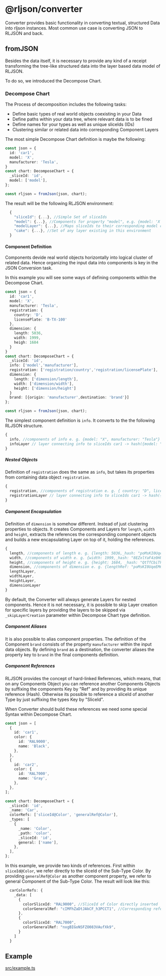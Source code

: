 <!--
@license
Copyright (c) 2025 Rljson

Use of this source code is governed by terms that can be
found in the LICENSE file in the root of this package.
-->

# @rljson/converter

Converter provides basic functionality in converting textual, structured Data into rljson instances. Most common use case is converting JSON to RLJSON and back.

## fromJSON

Besides the data itself, it is necessary to provide any kind of a receipt transforming the tree-like structured data into the layer based data model of RLJSON.

To do so, we introduced the Decompose Chart.

### Decompose Chart

The Process of decomposition includes the following tasks:

* Define basic types of real world objects coexisting in your Data
* Define paths within your data tree, where relevant data is to be fined
* Define names for your types as well as unique sliceIds (IDs)
* Clustering similar or related data into corresponding Component Layers

The most simple Decompose Chart definition is maybe the following:

```ts
const json = {
  id: 'car1',
  model: 'X',
  manufacturer: 'Tesla',
}
const chart: DecomposeChart = {
  _sliceId: 'id',
  model: ['model'],
};

const rljson = fromJson(json, chart);
```

The result will be the following RLJSON environment:

```ts
  {
    "sliceId": {...}, //Simple Set of sliceIds
    "model": {...}, //Components for property "model", e.g. {model: 'X'}
    "modelLayer": {...}, //Maps sliceIds to their corresponding model components reference
    "cake": {...}, //Set of any layer existing in this environment
  }
```

#### Component Definition

Components devide real world objects horizontally into logical cluster of related data. Hence organizing the input data into components is key in the JSON Conversion task.

In this example you will see some ways of defining components within the Decompose Chart.

```ts
const json = {
  id: 'car1',
  model: 'X',
  manufacturer: 'Tesla',
  registration: {
    country: 'D',
    licensePlate: 'B-TX-100'
  },
  dimension: {
    length: 5036,
    width: 1999,
    heigh: 1684
  }
}
const chart: DecomposeChart = {
  _sliceId: 'id',
  info: ['model','manufacturer'],
  registration: ['registration/country','registration/licensePlate'],
  dimension: {
    length: ['dimension/length'],
    width: ['dimension/width'],
    height: ['dimension/height']
  }
  brand: [{origin: 'manufacturer',destination: 'brand'}]
};

const rljson = fromJson(json, chart);
```

The simplest component definition is `info`. It converts to the the following
RLJSON structure.

```ts
{
  info, //components of info e. g. {model: "X", manufacturer: "Tesla"}
  infoLayer // layer connecting info to sliceIds car1 -> hash({model: "X", manufacturer: "Tesla"})
}
```

##### Nested Objects

Definition of `registration` does the same as `info`, but takes its properties from containing data object `registration`.

```ts
{
  registration, //components of registration e. g. { country: "D", licensePlate: "B-TX-100"}
  registrationLayer // layer connecting info to sliceIds car1 -> hash({country: "D", licensePlate: "B-TX-100"})
}
```

##### Component Encapsulation

Definition of `dimension` is somehow different. Instead of just clustering properties to objects. It creates Components and Layers for `length`, `width` and `height`, extracts the references the corresponding component objects and builds a new encapsulating Layer on top of it, holding the references.

```ts
{
  length, //components of length e. g. {length: 5036,_hash: "poMsKI0UqeEM6h8qKVF3IU"}
  width, //components of width e. g. {width: 1999,_hash: "8EZxlYaF4z0HUMAW6bXsN6"}
  height, //components of height e. g. {height: 1684, _hash: "QtTfCbiTktna-iwRI0RsAa"}
  dimension, //components of dimension e. g. {lengthRef: "poMsKI0UqeEM6h8qKVF3IU", widthRef: "8EZxlYaF4z0HUMAW6bXsN6", heightRef: "QtTfCbiTktna-iwRI0RsAa"}
  lengthLayer,
  widthLayer,
  heightLayer,
  dimensionLayer
}
```

By default, the Converter will always generate Layers for nested components. Hence it is not necessary, it is possible to skip Layer creation for specific layers by providing the layers to be skipped via `_skipLayerCreation` parameter within Decompose Chart type definition.

##### Component Aliases

It is also possible to alias component properties. The definition of the Component `brand` consists of the property `manufacturer` within the input data objects. By defining `brand` as a destination, the converter aliases the property key to `brand` in the final components definition.

##### Component References

RLJSON provides the concept of hard-linked References, which means, that on any Components Object you can reference another Components Objects by suffixing the components Key by "Ref" and by providing its unique reference (Hash). Otherwise its possible to reference a sliceId of another Type by just suffixing the types Key by "SliceId".

When Converter should build these references we need some special Syntax within Decompose Chart.

```ts
const json = [
  {
    id: 'car1',
    color: {
      id: 'RAL9000',
      name: 'Black',
    },
  },
  {
    id: 'car2',
    color: {
      id: 'RAL7000',
      name: 'Gray',
    },
  },
];

const chart: DecomposeChart = {
  _sliceId: 'id',
  _name: 'Car',
  colorRefs: ['sliceId@Color', 'generalRef@Color'],
  _types: [
    {
      _name: 'Color',
      _path: 'color',
      _sliceId: 'id',
      general: ['name'],
    },
  ],
};
```

In this example, we provide two kinds of references. First within `sliceId@Color`, we refer directly to the sliceId of the Sub-Type Color. By providing `generalRef@Color` as another component property, we refer to general Component of the Sub-Type Color. The result will look like this:

```ts
  carColorRefs: {
    _data: [
      {
        colorSliceId: "RAL9000", //SliceId of Color directly inserted
        colorGeneralRef: "cIMFhZaDtJAkCF_h3PCCT1", //Corresponding reference (Hash) of colorGeneral Component
      },
      {
        colorSliceId: "RAL7000",
        colorGeneralRef: "nxgBIGoNSFZO083VAufXk9",
      }
    ]
  }
```

## Example

[src/example.ts](src/example.ts)
